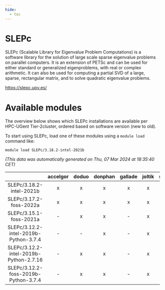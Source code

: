```yaml
---
hide:
  - toc
---
```


SLEPc
=====


SLEPc (Scalable Library for Eigenvalue Problem Computations) is a software library for the solution of large scale sparse eigenvalue problems on parallel computers. It is an extension of PETSc and can be used for either standard or generalized eigenproblems, with real or complex arithmetic. It can also be used for computing a partial SVD of a large, sparse, rectangular matrix, and to solve quadratic eigenvalue problems.

https://slepc.upv.es/
# Available modules


The overview below shows which SLEPc installations are available per HPC-UGent Tier-2cluster, ordered based on software version (new to old).

To start using SLEPc, load one of these modules using a `module load` command like:

```shell
module load SLEPc/3.18.2-intel-2021b
```

*(This data was automatically generated on Thu, 07 Mar 2024 at 18:35:40 CET)*  

| |accelgor|doduo|donphan|gallade|joltik|skitty|
| :---: | :---: | :---: | :---: | :---: | :---: | :---: |
|SLEPc/3.18.2-intel-2021b|x|x|x|x|x|x|
|SLEPc/3.17.2-foss-2022a|x|x|x|x|x|x|
|SLEPc/3.15.1-foss-2021a|-|x|x|-|x|x|
|SLEPc/3.12.2-intel-2019b-Python-3.7.4|-|-|x|-|x|-|
|SLEPc/3.12.2-intel-2019b-Python-2.7.16|-|x|x|-|x|x|
|SLEPc/3.12.2-foss-2019b-Python-3.7.4|-|x|x|-|x|x|
